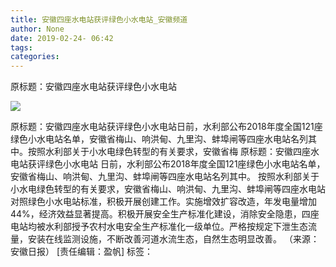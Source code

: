 ```yaml
---
title: 安徽四座水电站获评绿色小水电站_安徽频道
author: None
date: 2019-02-24- 06:42
tags: 
categories: 
---
```

原标题：安徽四座水电站获评绿色小水电站
<!-- more -->
                
<img align="center" border="0" src="http://p2.ifengimg.com/a/2016/0810/204c433878d5cf9size1_w16_h16.png" />
                
            
原标题：安徽四座水电站获评绿色小水电站日前，水利部公布2018年度全国121座绿色小水电站名单，安徽省梅山、响洪甸、九里沟、蚌埠闸等四座水电站名列其中。按照水利部关于小水电绿色转型的有关要求，安徽省梅
原标题：安徽四座水电站获评绿色小水电站
日前，水利部公布2018年度全国121座绿色小水电站名单，安徽省梅山、响洪甸、九里沟、蚌埠闸等四座水电站名列其中。
按照水利部关于小水电绿色转型的有关要求，安徽省梅山、响洪甸、九里沟、蚌埠闸等四座水电站对照绿色小水电站标准，积极开展创建工作。实施增效扩容改造，年发电量增加44%，经济效益显著提高。积极开展安全生产标准化建设，消除安全隐患，四座电站均被水利部授予农村水电安全生产标准化一级单位。严格按规定下泄生态流量，安装在线监测设施，不断改善河道水流生态，自然生态明显改善。
（来源：安徽日报）
[责任编辑：盈帆]
标签：
 
             
